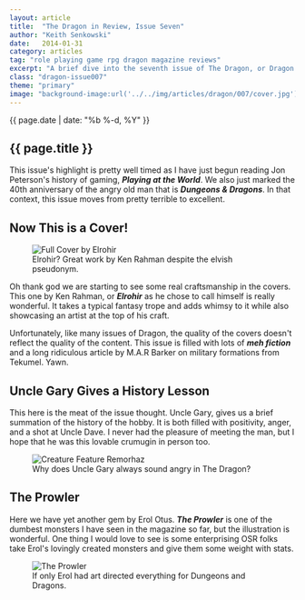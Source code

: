 ```yaml
---
layout: article
title:  "The Dragon in Review, Issue Seven"
author: "Keith Senkowski"
date:   2014-01-31
category: articles
tag: "role playing game rpg dragon magazine reviews"
excerpt: "A brief dive into the seventh issue of The Dragon, or Dragon Magazine as I came to know it as a teenager."
class: "dragon-issue007"
theme: "primary"
image: "background-image:url('../../img/articles/dragon/007/cover.jpg');"
---
```

<section class="header" style="{{page.image}}">
	<div class="content">
	<aside class="span-3 col empty"></aside>
	<div class="span-6 col">
		<p class="post-meta">{{ page.date | date: "%b %-d, %Y" }}</p>
		<h1>{{ page.title }}</h1>
		<p>This issue's highlight is pretty well timed as I have just begun reading Jon Peterson's history of gaming, <strong><em>Playing at the World</em></strong>. We also just marked the 40th anniversary of the angry old man that is <strong><em>Dungeons &amp; Dragons</em></strong>. In that context, this issue moves from pretty terrible to excellent.</p>
	</div>
	<aside class="span-3 col empty"></aside>	
	</div>
</section>
<section class="review continued">
	<div class="content gutters">
		<div class="span-1 col empty"></div>
		<div class="span-10 col">
			<h2>Now This is a Cover!</h2>
		</div>
		<div class="span-1 col empty"></div>
	</div>
	<div class="content gutters">
		<div class="span-1 col empty"></div>
		<aside class="span-5 col">
			<figure>
				<img src="{{ site.baseurl }}/img/loading.gif" data-src="{{ site.baseurl }}/img/articles/dragon/007/full-cover.jpg" alt="Full Cover by Elrohir"/>
				<figcaption>Elrohir? Great work by Ken Rahman despite the elvish pseudonym.</figcaption>
			</figure>
		</aside>	
		<div class="span-5 col">
			<p>Oh thank god we are starting to see some real craftsmanship in the covers. This one by Ken Rahman, or <strong><em>Elrohir</em></strong> as he chose to call himself is really wonderful. It takes a typical fantasy trope and adds whimsy to it while also showcasing an artist at the top of his craft.</p>
			<p>Unfortunately, like many issues of Dragon, the quality of the covers doesn't reflect the quality of the content. This issue is filled with lots of <strong><em>meh fiction</em></strong> and a long ridiculous article by M.A.R Barker on military formations from Tekumel. Yawn.</p>
		</div>
		<div class="span-1 col empty"></div>
	</div>
	<div class="divider"></div>	
</section>
<section class="review continued">
	<div class="content gutters">
		<div class="span-1 col empty"></div>
		<div class="span-10 col">
			<h2>Uncle Gary Gives a History Lesson</h2>
		</div>
		<div class="span-1 col empty"></div>
	</div>
	<div class="content gutters">
		<div class="span-1 col empty"></div>
		<div class="span-5 col">
			<p>This here is the meat of the issue thought. Uncle Gary, gives us a brief summation of the history of the hobby. It is both filled with positivity, anger, and a shot at Uncle Dave. I never had the pleasure of meeting the man, but I hope that he was this lovable crumugin in person too.</p>
		</div>
		<aside class="span-5 col">
			<figure>
				<img src="{{ site.baseurl }}/img/loading.gif" data-src="{{ site.baseurl }}/img/articles/dragon/007/egg-on-dnd.png" alt="Creature Feature Remorhaz"/>
				<figcaption>Why does Uncle Gary always sound angry in The Dragon?</figcaption>
			</figure>
		</aside>	
		<div class="span-1 col empty"></div>
	</div>
	<div class="divider"></div>	
</section>
<section class="review continued">
	<div class="content gutters">
		<div class="span-1 col empty"></div>
		<div class="span-10 col">
			<h2>The Prowler</h2>
		</div>
		<div class="span-1 col empty"></div>
	</div>
	<div class="content gutters">
		<div class="span-1 col empty"></div>
		<div class="span-5 col">
			<p>Here we have yet another gem by Erol Otus. <strong><em>The Prowler</em></strong> is one of the dumbest monsters I have seen in the magazine so far, but the illustration is wonderful. One thing I would love to see is some enterprising OSR folks take Erol's lovingly created monsters and give them some weight with stats.</p>
		</div>
		<aside class="span-5 col">
			<figure>
				<img src="{{ site.baseurl }}/img/loading.gif" data-src="{{ site.baseurl }}/img/articles/dragon/007/prowler.jpg" alt="The Prowler"/>
				<figcaption>If only Erol had art directed everything for Dungeons and Dragons.</figcaption>
			</figure>
		</aside>	
		<div class="span-1 col empty"></div>
	</div>
	<div class="divider"></div>	
</section>
